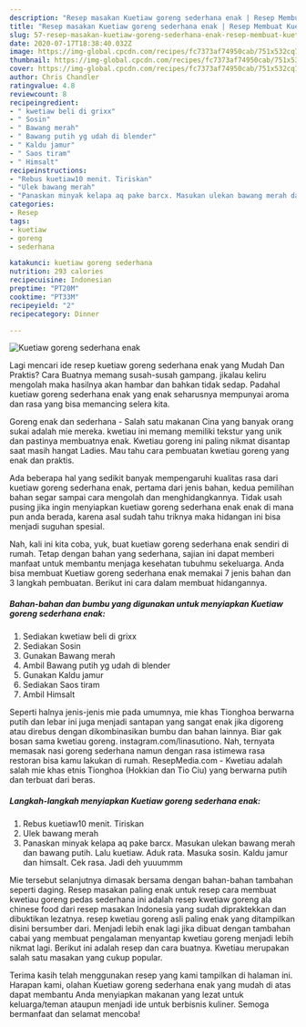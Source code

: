 ```yaml
---
description: "Resep masakan Kuetiaw goreng sederhana enak | Resep Membuat Kuetiaw goreng sederhana enak Yang Sedap"
title: "Resep masakan Kuetiaw goreng sederhana enak | Resep Membuat Kuetiaw goreng sederhana enak Yang Sedap"
slug: 57-resep-masakan-kuetiaw-goreng-sederhana-enak-resep-membuat-kuetiaw-goreng-sederhana-enak-yang-sedap
date: 2020-07-17T18:38:40.032Z
image: https://img-global.cpcdn.com/recipes/fc7373af74950cab/751x532cq70/kuetiaw-goreng-sederhana-enak-foto-resep-utama.jpg
thumbnail: https://img-global.cpcdn.com/recipes/fc7373af74950cab/751x532cq70/kuetiaw-goreng-sederhana-enak-foto-resep-utama.jpg
cover: https://img-global.cpcdn.com/recipes/fc7373af74950cab/751x532cq70/kuetiaw-goreng-sederhana-enak-foto-resep-utama.jpg
author: Chris Chandler
ratingvalue: 4.8
reviewcount: 8
recipeingredient:
- " kwetiaw beli di grixx"
- " Sosin"
- " Bawang merah"
- " Bawang putih yg udah di blender"
- " Kaldu jamur"
- " Saos tiram"
- " Himsalt"
recipeinstructions:
- "Rebus kuetiaw10 menit. Tiriskan"
- "Ulek bawang merah"
- "Panaskan minyak kelapa aq pake barcx. Masukan ulekan bawang merah dan bawang putih. Lalu kuetiaw. Aduk rata. Masuka sosin. Kaldu jamur dan himsalt. Cek rasa. Jadi deh yuuummm"
categories:
- Resep
tags:
- kuetiaw
- goreng
- sederhana

katakunci: kuetiaw goreng sederhana 
nutrition: 293 calories
recipecuisine: Indonesian
preptime: "PT20M"
cooktime: "PT33M"
recipeyield: "2"
recipecategory: Dinner

---
```



![Kuetiaw goreng sederhana enak](https://img-global.cpcdn.com/recipes/fc7373af74950cab/751x532cq70/kuetiaw-goreng-sederhana-enak-foto-resep-utama.jpg)

Lagi mencari ide resep kuetiaw goreng sederhana enak yang Mudah Dan Praktis? Cara Buatnya memang susah-susah gampang. jikalau keliru mengolah maka hasilnya akan hambar dan bahkan tidak sedap. Padahal kuetiaw goreng sederhana enak yang enak seharusnya mempunyai aroma dan rasa yang bisa memancing selera kita.

Goreng enak dan sederhana - Salah satu makanan Cina yang banyak orang sukai adalah mie mereka. kwetiau ini memang memiliki tekstur yang unik dan pastinya membuatnya enak. Kwetiau goreng ini paling nikmat disantap saat masih hangat Ladies. Mau tahu cara pembuatan kwetiau goreng yang enak dan praktis.

Ada beberapa hal yang sedikit banyak mempengaruhi kualitas rasa dari kuetiaw goreng sederhana enak, pertama dari jenis bahan, kedua pemilihan bahan segar sampai cara mengolah dan menghidangkannya. Tidak usah pusing jika ingin menyiapkan kuetiaw goreng sederhana enak enak di mana pun anda berada, karena asal sudah tahu triknya maka hidangan ini bisa menjadi suguhan spesial.


Nah, kali ini kita coba, yuk, buat kuetiaw goreng sederhana enak sendiri di rumah. Tetap dengan bahan yang sederhana, sajian ini dapat memberi manfaat untuk membantu menjaga kesehatan tubuhmu sekeluarga. Anda bisa membuat Kuetiaw goreng sederhana enak memakai 7 jenis bahan dan 3 langkah pembuatan. Berikut ini cara dalam membuat hidangannya.

<!--inarticleads1-->

##### Bahan-bahan dan bumbu yang digunakan untuk menyiapkan Kuetiaw goreng sederhana enak:

1. Sediakan  kwetiaw beli di grixx
1. Sediakan  Sosin
1. Gunakan  Bawang merah
1. Ambil  Bawang putih yg udah di blender
1. Gunakan  Kaldu jamur
1. Sediakan  Saos tiram
1. Ambil  Himsalt


Seperti halnya jenis-jenis mie pada umumnya, mie khas Tionghoa berwarna putih dan lebar ini juga menjadi santapan yang sangat enak jika digoreng atau direbus dengan dikombinasikan bumbu dan bahan lainnya. Biar gak bosan sama kwetiau goreng. instagram.com/linasutiono. Nah, ternyata memasak nasi goreng sederhana namun dengan rasa istimewa rasa restoran bisa kamu lakukan di rumah. ResepMedia.com - Kwetiau adalah salah mie khas etnis Tionghoa (Hokkian dan Tio Ciu) yang berwarna putih dan terbuat dari beras. 

<!--inarticleads2-->

##### Langkah-langkah menyiapkan Kuetiaw goreng sederhana enak:

1. Rebus kuetiaw10 menit. Tiriskan
1. Ulek bawang merah
1. Panaskan minyak kelapa aq pake barcx. Masukan ulekan bawang merah dan bawang putih. Lalu kuetiaw. Aduk rata. Masuka sosin. Kaldu jamur dan himsalt. Cek rasa. Jadi deh yuuummm


Mie tersebut selanjutnya dimasak bersama dengan bahan-bahan tambahan seperti daging. Resep masakan paling enak untuk resep cara membuat kwetiau goreng pedas sederhana ini adalah resep kwetiaw goreng ala chinese food dari resep masakan Indonesia yang sudah dipraktekkan dan dibuktikan lezatnya. resep kwetiau goreng asli paling enak yang ditampilkan disini bersumber dari. Menjadi lebih enak lagi jika dibuat dengan tambahan cabai yang membuat pengalaman menyantap kwetiau goreng menjadi lebih nikmat lagi. Berikut ini adalah resep dan cara buatnya. Kwetiau merupakan salah satu masakan yang cukup popular. 

Terima kasih telah menggunakan resep yang kami tampilkan di halaman ini. Harapan kami, olahan Kuetiaw goreng sederhana enak yang mudah di atas dapat membantu Anda menyiapkan makanan yang lezat untuk keluarga/teman ataupun menjadi ide untuk berbisnis kuliner. Semoga bermanfaat dan selamat mencoba!
